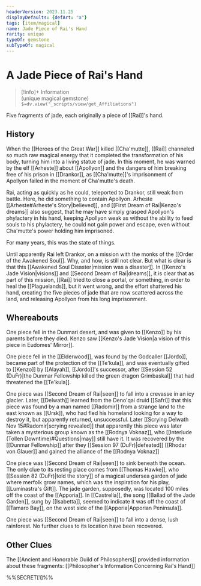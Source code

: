 ```yaml
---
headerVersion: 2023.11.25
displayDefaults: {defArt: "a"}
tags: [item/magical]
name: Jade Piece of Rai's Hand
rarity: unique
typeOf: gemstone
subTypeOf: magical
---
```

# A Jade Piece of Rai's Hand
>[!info]+ Information  
> (unique magical gemstone)  
> `$=dv.view("_scripts/view/get_Affiliations")`

Five fragments of jade, each originally a piece of [[Rai]]'s hand.
## History

When the [[Heroes of the Great War]] killed [[Cha'mutte]], [[Rai]] channeled so much raw magical energy that it completed the transformation of his body, turning him into a living statue of jade. In this moment, he was warned by the elf [[Arheste]] about [[Apollyon]] and the dangers of him breaking free of his prison in [[Drankor]], as [[Cha'mutte]]'s imprisonment of Apollyon failed in the moment of Cha'mutte's death. 

Rai, acting as quickly as he could, teleported to Drankor, still weak from battle. Here, he did something to contain Apollyon. Arheste [[Arheste#Arheste's Story|believed]], and [[First Dream of Rai|Kenzo's dreams]] also suggest, that he may have simply grasped Apollyon's phylactery in his hand, keeping Apollyon weak as without the ability to feed souls to his phylactery, he could not gain power and escape, even without Cha'mutte's power holding him imprisoned. 

For many years, this was the state of things. 

Until apparently Rai left Drankor, on a mission with the monks of the [[Order of the Awakened Soul]]. Why, and how, is still not clear. But what is clear is that this [[Awakened Soul Disaster|mission was a disaster]]. In [[Kenzo's Jade Vision|visions]] and [[Second Dream of Rai|dreams]], it is clear that as part of this mission, [[Rai]] tried to close a portal, or something, in order to heal the [[Plaguelands]], but it went wrong, and the effort shattered his hand, creating the five pieces of jade that are now scattered across the land, and releasing Apollyon from his long imprisonment. 
## Whereabouts

One piece fell in the Dunmari desert, and was given to [[Kenzo]] by his parents before they died. Kenzo saw [[Kenzo's Jade Vision|a vision of this piece in Eudomes' Mirror]].

One piece fell in the [[Elderwood]], was found by the Godcaller [[Jordo]], became part of the protection of the [[Te'kula]], and was eventually gifted to [[Kenzo]] by [[Alayah]], [[Jordo]]'s successor, after [[Session 52 (DuFr)|the Dunmar Fellowship killed the green dragon Grimbaskal]] that had threatened the [[Te'kula]]. 

One piece was [[Second Dream of Rai|seen]] to fall into a crevasse in an icy glacier. Later, [[Delwath]] learned from the Deno'qai druid [[Safri]] that this piece was found by a man named [[Radomir]] from a strange land to the east known as [[Ursk]], who had fled his homeland looking for a way to destroy it, but apparently returned, unsuccessful. Later [[Scrying Delwath Nov 15#Radomir|scrying revealed]] that apparently this piece was later taken a mysterious group known as the [[Rodnya Voknaz]], who [[Interlude (Tollen Downtime)#Questions|may]] still have it. It was recovered by the [[Dunmar Fellowship]] after they [[Session 97 (DuFr)|defeated]] [[Rhodar von Glauer]] and gained the alliance of the [[Rodnya Voknaz]]

One piece was [[Second Dream of Rai|seen]] to sink beneath the ocean. The only clue to its resting place comes from [[Thomas Hawke]], who [[Session 82 (DuFr)|told the story]] of a magical undersea garden of jade where merfolk grow names, which was the inspiration for his play, [[Luminastra's Gift]]. The jade garden, supposedly, was located 100 miles off the coast of the [[Apporia]]. In [[Castrella]], the song [[Ballad of the Jade Garden]], sung by [[Isabetta]], seemed to indicate it was off the coast of [[Tamaro Bay]], on the west side of the [[Apporia|Apporian Peninsula]]. 

One piece was [[Second Dream of Rai|seen]] to fall into a dense, lush rainforest. No further clues to its location have been recovered. 
## Other Clues

The [[Ancient and Honorable Guild of Philosophers]] provided information about these fragments: [[Philosopher's Information Concerning Rai's Hand]]

%%SECRET[1]%%